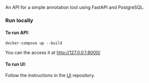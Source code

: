 An API for a simple annotation tool using FastAPI and PostgreSQL.

### Run locally

#### To run API:
```
docker-compose up --build
```
You can the access it at http://127.0.0.1:8000/

#### To run UI:

Follow the instructions in the [UI](https://github.com/valeriiashmyhlo/notandum) repository.
